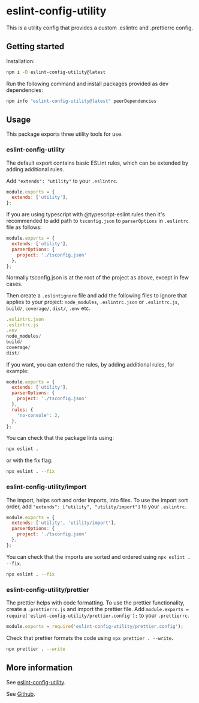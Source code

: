 # eslint-config-utility

This is a utility config that provides a custom .eslintrc and .prettierrc config.

## Getting started

Installation:

```sh
npm i -D eslint-config-utility@latest
```

Run the following command and install packages provided as dev dependencies:

```sh
npm info "eslint-config-utility@latest" peerDependencies
```

## Usage

This package exports three utility tools for use.

### eslint-config-utility

The default export contains basic ESLint rules, which can be extended by adding additional rules.

Add `"extends": "utility"` to your `.eslintrc`.

```js
module.exports = {
  extends: ['utility'],
};
```

If you are using typescript with @typescript-eslint rules then it's recommended to add path to `tsconfig.json` to `parserOptions` in `.eslintrc` file as follows:

```js
module.exports = {
  extends: ['utility'],
  parserOptions: {
    project: './tsconfig.json'
  },
};
```
Normally tsconfig.json is at the root of the project as above, except in few cases.

Then create a `.eslintignore` file and add the following files to ignore that applies to your project: `node_modules`, `.eslintrc.json` or `.eslintrc.js`, `build/`, `coverage/`, `dist/`, `.env` etc.

```js
.eslintrc.json
.eslintrc.js
.env
node_modules/
build/
coverage/
dist/
```

If you want, you can extend the rules, by adding additional rules, for example:

```js
module.exports = {
  extends: ['utility'],
  parserOptions: {
    project: './tsconfig.json'
  },
  rules: {
    'no-console': 2,
  },
};
```

You can check that the package lints using:

```sh
npx eslint .
```

or with the fix flag:

```sh
npx eslint . --fix
```

### eslint-config-utility/import

The import, helps sort and order imports, into files.
To use the import sort order, add `"extends": ["utility", "utility/import"]` to your `.eslintrc`.

```js
module.exports = {
  extends: ['utility', 'utility/import'],
  parserOptions: {
    project: './tsconfig.json'
  },
};
```

You can check that the imports are sorted and ordered using `npx eslint . --fix`.

```sh
npx eslint . --fix
```

### eslint-config-utility/prettier

The prettier helps with code formatting.
To use the prettier functionality, create a `.prettierrc.js` and import the prettier file. Add `module.exports = require('eslint-config-utility/prettier.config');` to your `.prettierrc`.

```js
module.exports = require('eslint-config-utility/prettier.config');
```

Check that prettier formats the code using `npx prettier . --write`.

```sh
npx prettier . --write
```

## More information

See [eslint-config-utility](https://www.npmjs.com/package/eslint-config-utility).

See [Github](https://github.com/stanley-agwu/utility-config).
